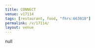```yaml
---
title: CONNECT
venue: v17114
tags: [restaurant, food, "fhrs:663010"]
permalink: /v/17114/
layout: venue
---
```

null